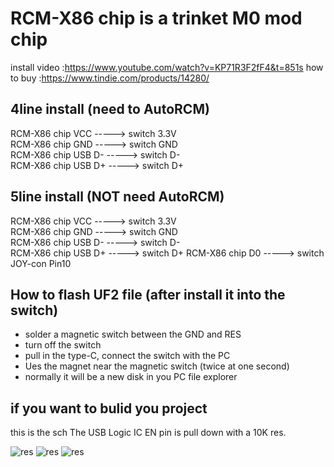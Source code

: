 # RCM-X86 chip is a trinket M0 mod chip
install video :https://www.youtube.com/watch?v=KP71R3F2fF4&t=851s
how to buy :https://www.tindie.com/products/14280/

## 4line install  (need to AutoRCM)
   RCM-X86 chip VCC -----> switch 3.3V  
   RCM-X86 chip GND -----> switch GND  
   RCM-X86 chip USB D-   -----> switch D-  
   RCM-X86 chip USB D+   -----> switch D+  

## 5line install  (NOT need  AutoRCM)
   RCM-X86 chip VCC -----> switch 3.3V  
   RCM-X86 chip GND -----> switch GND  
   RCM-X86 chip USB D-   -----> switch D-  
   RCM-X86 chip USB D+   -----> switch D+ 
   RCM-X86 chip D0  -----> switch JOY-con Pin10  

## How to flash UF2 file (after install it into the switch)
   * solder a magnetic switch  between the GND and RES  
   * turn off the switch
   * pull in the type-C, connect the switch with the PC
   * Ues the magnet near the magnetic switch (twice at one second)
   * normally it will be a new disk in you PC file explorer

## if you want to bulid you project  
   this is the sch
   The USB Logic IC EN pin is pull down with a 10K res.
   
  ![res](https://github.com/euclala/RCM-X86/blob/master/internalDongle/z_20180915090138.jpg)
  ![res](https://github.com/euclala/RCM-X86/blob/master/internalDongle/zphoto1.JPG)
  ![res](https://github.com/euclala/RCM-X86/blob/master/internalDongle/z_switch%E4%B8%BB%E6%9D%BF%E5%9B%BE_new.jpg)
  
  
  
















